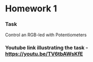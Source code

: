 # Homework 1

### Task 
Control an RGB-led with Potentiometers


### Youtube link illustrating the task - https://youtu.be/TV6tbAWsKfE

